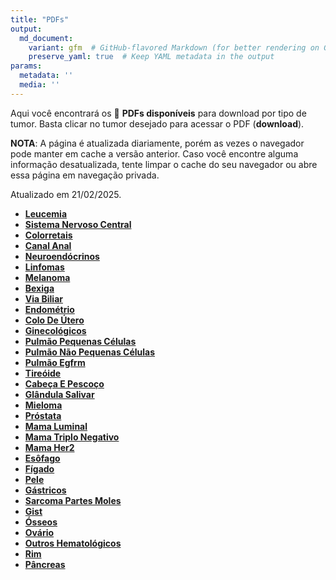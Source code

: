 ```yaml
---
title: "PDFs"
output: 
  md_document:
    variant: gfm  # GitHub-flavored Markdown (for better rendering on GitHub)
    preserve_yaml: true  # Keep YAML metadata in the output
params:
  metadata: ''
  media: ''
---
```


<script async src="https://scripts.simpleanalyticscdn.com/latest.js"></script>

Aqui você encontrará os 📝 **PDFs disponíveis** para download por tipo
de tumor. Basta clicar no tumor desejado para acessar o PDF
(**download**).

**NOTA**: A página é atualizada diariamente, porém as vezes o navegador
pode manter em cache a versão anterior. Caso você encontre alguma
informação desatualizada, tente limpar o cache do seu navegador ou abre
essa página em navegação privada.

Atualizado em 21/02/2025.

- [**Leucemia**](https://coeoralmeds-e768.restdb.io/media/67b827b6f63b804800121c6e?download=true)
- [**Sistema Nervoso
  Central**](https://coeoralmeds-e768.restdb.io/media/67b827b7f63b804800121c70?download=true)
- [**Colorretais**](https://coeoralmeds-e768.restdb.io/media/67b827b9f63b804800121c79?download=true)
- [**Canal
  Anal**](https://coeoralmeds-e768.restdb.io/media/67b827bbf63b804800121c7b?download=true)
- [**Neuroendócrinos**](https://coeoralmeds-e768.restdb.io/media/67b827bcf63b804800121c7d?download=true)
- [**Linfomas**](https://coeoralmeds-e768.restdb.io/media/67b827bdf63b804800121c7f?download=true)
- [**Melanoma**](https://coeoralmeds-e768.restdb.io/media/67b827bef63b804800121c81?download=true)
- [**Bexiga**](https://coeoralmeds-e768.restdb.io/media/67b827bff63b804800121c83?download=true)
- [**Via
  Biliar**](https://coeoralmeds-e768.restdb.io/media/67b827c0f63b804800121c85?download=true)
- [**Endométrio**](https://coeoralmeds-e768.restdb.io/media/67b827c1f63b804800121c87?download=true)
- [**Colo De
  Útero**](https://coeoralmeds-e768.restdb.io/media/67b827c3f63b804800121c89?download=true)
- [**Ginecológicos**](https://coeoralmeds-e768.restdb.io/media/67b827c4f63b804800121c8b?download=true)
- [**Pulmão Pequenas
  Células**](https://coeoralmeds-e768.restdb.io/media/67b827c5f63b804800121c8e?download=true)
- [**Pulmão Não Pequenas
  Células**](https://coeoralmeds-e768.restdb.io/media/67b827c6f63b804800121c8f?download=true)
- [**Pulmão
  Egfrm**](https://coeoralmeds-e768.restdb.io/media/67b827c8f63b804800121c92?download=true)
- [**Tireóide**](https://coeoralmeds-e768.restdb.io/media/67b827caf63b804800121c96?download=true)
- [**Cabeça E
  Pescoço**](https://coeoralmeds-e768.restdb.io/media/67b827cbf63b804800121c98?download=true)
- [**Glândula
  Salivar**](https://coeoralmeds-e768.restdb.io/media/67b827ccf63b804800121c9a?download=true)
- [**Mieloma**](https://coeoralmeds-e768.restdb.io/media/67b827cdf63b804800121c9c?download=true)
- [**Próstata**](https://coeoralmeds-e768.restdb.io/media/67b827cff63b804800121c9e?download=true)
- [**Mama
  Luminal**](https://coeoralmeds-e768.restdb.io/media/67b827d1f63b804800121ca2?download=true)
- [**Mama Triplo
  Negativo**](https://coeoralmeds-e768.restdb.io/media/67b827d2f63b804800121ca4?download=true)
- [**Mama
  Her2**](https://coeoralmeds-e768.restdb.io/media/67b827d4f63b804800121ca7?download=true)
- [**Esôfago**](https://coeoralmeds-e768.restdb.io/media/67b827d5f63b804800121ca9?download=true)
- [**Fígado**](https://coeoralmeds-e768.restdb.io/media/67b827d6f63b804800121cab?download=true)
- [**Pele**](https://coeoralmeds-e768.restdb.io/media/67b827d7f63b804800121cac?download=true)
- [**Gástricos**](https://coeoralmeds-e768.restdb.io/media/67b827d8f63b804800121cae?download=true)
- [**Sarcoma Partes
  Moles**](https://coeoralmeds-e768.restdb.io/media/67b827d9f63b804800121cb0?download=true)
- [**Gist**](https://coeoralmeds-e768.restdb.io/media/67b827dbf63b804800121cb2?download=true)
- [**Ósseos**](https://coeoralmeds-e768.restdb.io/media/67b827dcf63b804800121cb4?download=true)
- [**Ovário**](https://coeoralmeds-e768.restdb.io/media/67b827ddf63b804800121cb6?download=true)
- [**Outros
  Hematológicos**](https://coeoralmeds-e768.restdb.io/media/67b827def63b804800121cb9?download=true)
- [**Rim**](https://coeoralmeds-e768.restdb.io/media/67b827dff63b804800121cba?download=true)
- [**Pâncreas**](https://coeoralmeds-e768.restdb.io/media/67b827e0f63b804800121cbc?download=true)
